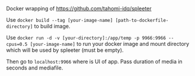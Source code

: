 Docker wrapping of https://github.com/tahomi-idq/spleeter

Use `docker build --tag [your-image-name] [path-to-dockerfile-directory]` to build image.

Use `docker run -d -v [your-directory]:/app/temp -p 9966:9966 --cpus=0.5 [your-image-name]` to run your docker image and mount directory which will be used by spleeter (must be empty).

Then go to `localhost:9966` where is UI of app.
Pass duration of media in seconds and mediafile.
